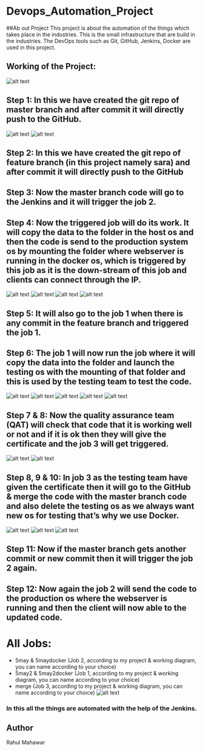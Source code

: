# Devops_Automation_Project

##Ab out Project
This project is about the automation of the things which takes place in the industries. This is the small infrastructure that are build in the industries. The DevOps tools such as Git, GitHub, Jenkins, Docker are used in this project.

## Working of the Project:

![alt text](https://github.com/Rahul-Mahawar/Devops_Automation_Project/blob/master/workflow.png)

## Step 1: In this we have created the git repo of master branch and after commit it will directly push to the GitHub.
![alt text](https://github.com/Rahul-Mahawar/Devops_Automation_Project/blob/master/hook.png)
![alt text](https://github.com/Rahul-Mahawar/Devops_Automation_Project/blob/master/directory.png)
## Step 2: In this we have created the git repo of feature branch (in this project namely sara) and after commit it will directly push to the GitHub

## Step 3: Now the master branch code will go to the Jenkins and it will trigger the job 2.

## Step 4: Now the triggered job will do its work. It will copy the data to the folder in the host os and then the code is send to the production system os by mounting the folder where webserver is running in the docker os, which is triggered by this job as it is the down-stream of this job and clients can connect through the IP.
![alt text](https://github.com/Rahul-Mahawar/Devops_Automation_Project/blob/master/job1.1.png)
![alt text](https://github.com/Rahul-Mahawar/Devops_Automation_Project/blob/master/job1.2.png)
![alt text](https://github.com/Rahul-Mahawar/Devops_Automation_Project/blob/master/job2.1.png)
![alt text](https://github.com/Rahul-Mahawar/Devops_Automation_Project/blob/master/job2.2.png)

## Step 5: It will also go to the job 1 when there is any commit in the feature branch and triggered the job 1.

## Step 6: The job 1 will now run the job where it will copy the data into the folder and launch the testing os with the mounting of that folder and this is used by the testing team to test the code.
![alt text](https://github.com/Rahul-Mahawar/Devops_Automation_Project/blob/master/worktest1.1.png)
![alt text](https://github.com/Rahul-Mahawar/Devops_Automation_Project/blob/master/worktest1.2.png)
![alt text](https://github.com/Rahul-Mahawar/Devops_Automation_Project/blob/master/worktest1.3.png)
![alt text](https://github.com/Rahul-Mahawar/Devops_Automation_Project/blob/master/testingos1.1.png)
![alt text](https://github.com/Rahul-Mahawar/Devops_Automation_Project/blob/master/testingos1.2.png)

## Step 7 & 8: Now the quality assurance team (QAT) will check that code that it is working well or not and if it is ok then they will give the certificate and the job 3 will get triggered.
![alt text](https://github.com/Rahul-Mahawar/Devops_Automation_Project/blob/master/runcode.png)
![alt text](https://github.com/Rahul-Mahawar/Devops_Automation_Project/blob/master/pycode.png)

## Step 8, 9 & 10: In job 3 as the testing team have given the certificate then it will go to the GitHub & merge the code with the master branch code and also delete the testing os as we always want new os for testing that’s why we use Docker.

![alt text](https://github.com/Rahul-Mahawar/Devops_Automation_Project/blob/master/merge1.1.png)
![alt text](https://github.com/Rahul-Mahawar/Devops_Automation_Project/blob/master/merge1.2.png)
![alt text](https://github.com/Rahul-Mahawar/Devops_Automation_Project/blob/master/merge1.3.png)

## Step 11: Now if the master branch gets another commit or new commit then it will trigger the job 2 again.

## Step 12: Now again the job 2 will send the code to the production os where the webserver is running and then the client will now able to the updated code.

# All Jobs:
- 5may & 5maydocker (Job 2, according to my project & working diagram, you can name according to your choice)
- 5may2 & 5may2docker (Job 1, according to my project & working diagram, you can name according to your choice)
- merge (Job 3, according to my project & working diagram, you can name according to your choice)
![alt text](https://github.com/Rahul-Mahawar/Devops_Automation_Project/blob/master/show.png)

### In this all the things are automated with the help of the Jenkins.

## Author 
Rahul Mahawar
